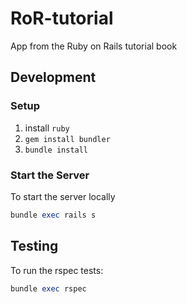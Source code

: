 # RoR-tutorial
App from the Ruby on Rails tutorial book

## Development

### Setup

1. install `ruby`
2. `gem install bundler`
3. `bundle install`

### Start the Server

To start the server locally
```ruby
bundle exec rails s
```

## Testing

To run the rspec tests:

```ruby 
bundle exec rspec
```